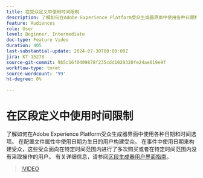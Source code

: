 ```yaml
---
title: 在受众定义中使用时间限制
description: 了解如何在Adobe Experience Platform受众生成器界面中使用各种日期和时间选项。
feature: Audiences
role: User
level: Beginner, Intermediate
doc-type: Feature Video
duration: 405
last-substantial-update: 2024-07-30T00:00:00Z
jira: KT-15278
source-git-commit: 9b5c16f0409878f235cdd1029320fe24ae619e9f
workflow-type: tm+mt
source-wordcount: '99'
ht-degree: 0%

---
```



# 在区段定义中使用时间限制

了解如何在Adobe Experience Platform受众生成器界面中使用各种日期和时间选项。 在配置文件属性中使用日期为生日的用户构建受众。 在事件中使用日期来构建受众，这些受众面向在特定时间范围内进行了多次购买或者在特定时间范围内没有采取操作的用户。 有关详细信息，请参阅[区段生成器用户界面指南](https://experienceleague.adobe.com/en/docs/experience-platform/segmentation/ui/segment-builder)。

>[!VIDEO](https://video.tv.adobe.com/v/3432259/?learn=on)
